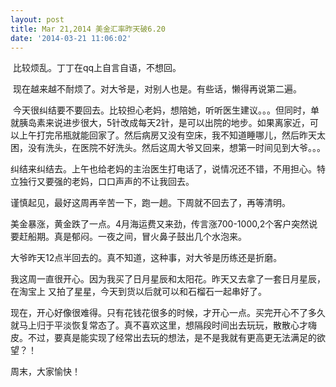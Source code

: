 ```yaml
---
layout: post
title: Mar 21,2014 美金汇率昨天破6.20
date: '2014-03-21 11:06:02'
---
```



 比较烦乱。丁丁在qq上自言自语，不想回。

 现在越来越不耐烦了。对大爷是，对别人也是。有些话，懒得再说第二遍。

 今天很纠结要不要回去。比较担心老妈，想陪她，听听医生建议。。。但同时，单就胰岛素来说进步很大，5针改成每天2针，是可以出院的地步。如果离家近，可以上午打完吊瓶就能回家了。然后病房又没有空床，我不知道睡哪儿，然后昨天太困，没有洗头，在医院不好洗头。然后这周大爷又回来，想第一时间见到大爷。。。

纠结来纠结去。上午也给老妈的主治医生打电话了，说情况还不错，不用担心。特立独行又要强的老妈，口口声声的不让我回去。

谨慎起见，最好这周再辛苦一下，跑一趟。下周就不回去了，再等清明。

美金暴涨，黄金跌了一点。4月海运费又来劲，传言涨700-1000,2个客户突然说要赶船期。真是郁闷。一夜之间，冒火鼻子鼓出几个水泡来。

大爷昨天12点半回去的。真不知道，这种事，对大爷是历练还是折磨。

我这周一直很开心。因为我买了日月星辰和太阳花。昨天又去拿了一套日月星辰，在淘宝上 又拍了星星，今天到货以后就可以和石榴石一起串好了。

现在，开心好像很难得。只有花钱花很多的时候，才开心一点。买完开心不了多久就马上归于平淡恢复常态了。真不喜欢这里，想隔段时间出去玩玩，散散心才嗨皮。不过，要真是能实现了经常出去玩的想法，是不是我就有更高更无法满足的欲望？！

周末，大家愉快！


